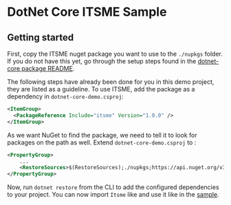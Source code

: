 # DotNet Core ITSME Sample

## Getting started

First, copy the ITSME nuget package you want to use to the `./nupkgs` folder.
If you do not have this yet, go through the setup steps found in the [dotnet-core package README][dc-readme].

The following steps have already been done for you in this demo project, they are listed as a guideline.
To use ITSME, add the package as a dependency in `dotnet-core-demo.csproj`:

```xml
<ItemGroup>
  <PackageReference Include="itsme" Version="1.0.0" />
</ItemGroup>
```

As we want NuGet to find the package, we need to tell it to look for packages on the path as well.
Extend `dotnet-core-demo.csproj` to :

```xml
<PropertyGroup>
    ...
    <RestoreSources>$(RestoreSources);./nupkgs;https://api.nuget.org/v3/index.json</RestoreSources>
</PropertyGroup>
```

Now, run `dotnet restore` from the CLI to add the configured dependencies to your project.
You can now import `Itsme` like and use it like in the [sample][program-cs].

[dc-readme]: ../../dotnet-core/README.md
[program-cs]: Program.cs
